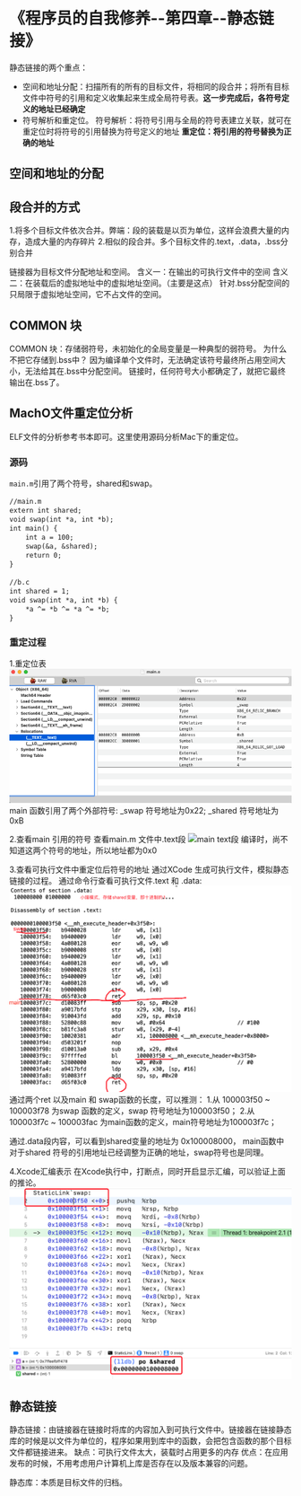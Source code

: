 # 《程序员的自我修养--第四章--静态链接》


静态链接的两个重点：
- 空间和地址分配：扫描所有的所有的目标文件，将相同的段合并；将所有目标文件中符号的引用和定义收集起来生成全局符号表。**这一步完成后，各符号定义的地址已经确定**
- 符号解析和重定位。
    符号解析：将符号引用与全局的符号表建立关联，就可在重定位时将符号的引用替换为符号定义的地址
    **重定位：将引用的符号替换为正确的地址**

## 空间和地址的分配

## 段合并的方式
1.将多个目标文件依次合并。弊端：段的装载是以页为单位，这样会浪费大量的内存，造成大量的内存碎片
2.相似的段合并。多个目标文件的.text，.data，.bss分别合并

链接器为目标文件分配地址和空间。
含义一：在输出的可执行文件中的空间
含义二：在装载后的虚拟地址中的虚拟地址空间。（主要是这点）
针对.bss分配空间的只局限于虚拟地址空间，它不占文件的空间。

## COMMON 块
COMMON 块：存储弱符号，未初始化的全局变量是一种典型的弱符号。
为什么不把它存储到.bss中？
因为编译单个文件时，无法确定该符号最终所占用空间大小，无法给其在.bss中分配空间。
链接时，任何符号大小都确定了，就把它最终输出在.bss了。

## MachO文件重定位分析
ELF文件的分析参考书本即可。这里使用源码分析Mac下的重定位。
### 源码
`main.m`引用了两个符号，shared和swap。
```
//main.m
extern int shared;
void swap(int *a, int *b);
int main() {
    int a = 100;
    swap(&a, &shared);
    return 0;
}

//b.c
int shared = 1;
void swap(int *a, int *b) {
    *a ^= *b ^= *a ^= *b;
}
```
### 重定过程
1.重定位表
![main重定位表](media/16413469944851/main%E9%87%8D%E5%AE%9A%E4%BD%8D%E8%A1%A8.png)
main 函数引用了两个外部符号: _swap 符号地址为0x22; _shared 符号地址为 0xB

2.查看main 引用的符号
查看main.m 文件中.text段
![main text段](media/16413469944851/main%20text%E6%AE%B5.png)
编译时，尚不知道这两个符号的地址，所以地址都为0x0

3.查看可执行文件中重定位后符号的地址
通过XCode 生成可执行文件，模拟静态链接的过程。
通过命令行查看可执行文件.text 和 .data:
![可执行文件 重定位结果](media/16413469944851/%E5%8F%AF%E6%89%A7%E8%A1%8C%E6%96%87%E4%BB%B6%20%E9%87%8D%E5%AE%9A%E4%BD%8D%E7%BB%93%E6%9E%9C.png)
通过两个ret 以及main 和 swap函数的长度，可以推测：
1.从 100003f50 ~ 100003f78 为swap 函数的定义，swap 符号地址为100003f50；
2.从 100003f7c ~ 100003fac 为main函数的定义，main符号地址为100003f7c；

通过.data段内容，可以看到shared变量的地址为 0x100008000， main函数中对于shared 符号的引用地址已经调整为正确的地址，swap符号也是同理。

4.Xcode汇编表示
在Xcode执行中，打断点，同时开启显示汇编，可以验证上面的推论。
![Xcode 汇编表示](media/16413469944851/Xcode%20%E6%B1%87%E7%BC%96%E8%A1%A8%E7%A4%BA.png)


## 静态链接
静态链接：由链接器在链接时将库的内容加入到可执行文件中。链接器在链接静态库的时候是以文件为单位的，程序如果用到库中的函数，会把包含函数的那个目标文件都链接进来。
缺点：可执行文件太大，装载时占用更多的内存
优点：在应用发布的时候，不用考虑用户计算机上库是否存在以及版本兼容的问题。

静态库：本质是目标文件的归档。

